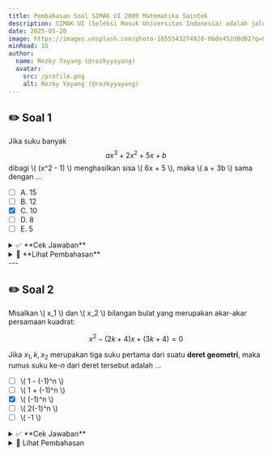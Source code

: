 ```yaml
---
title: Pembahasan Soal SIMAK UI 2009 Matematika Saintek
description: SIMAK UI (Seleksi Masuk Universitas Indonesia) adalah jalur seleksi mandiri yang diselenggarakan langsung oleh Universitas Indonesia (UI) untuk penerimaan mahasiswa baru.
date: 2025-05-20
image: https://images.unsplash.com/photo-1655543274920-06de452d0d02?q=80&w=2071&auto=format&fit=crop&ixlib=rb-4.1.0&ixid=M3wxMjA3fDB8MHxwaG90by1wYWdlfHx8fGVufDB8fHx8fA%3D%3D
minRead: 15
author:
  name: Rezky Yayang (@rezkyyayang)
  avatar:
    src: /profile.png
    alt: Rezky Yayang (@rezkyyayang)
---
```


## ✏️ Soal 1

Jika suku banyak
$$
ax^3 + 2x^2 + 5x + b
$$
dibagi \\( (x^2 - 1) \\) menghasilkan sisa \\( 6x + 5 \\), maka \\( a + 3b \\) sama dengan ...

- [ ] A. 15  
- [ ] B. 12  
- [x] C. 10  
- [ ] D. 8  
- [ ] E. 5  

<details>
<summary>✅ **Cek Jawaban**</summary>

Jawaban yang benar adalah **C. 10**.

</details>

<details>
<summary>🧠 **Lihat Pembahasan**</summary>

Diketahui bahwa sisa pembagian suatu polinomial \\( P(x) \\) dengan \\( x^2 - 1 = (x-1)(x+1) \\) adalah bentuk linear $6x + 5$.
Artinya:

$$
P(x) = (x^2 - 1) \cdot Q(x) + 6x + 5
$$

Untuk menemukan hubungan  \\( a + 3b \\), kita substitusikan \\( x = 1 \\) dan \\( x = -1 \\) ke dalam \\( P(x) = ax^3 + 2x^2 + 5x + b \\):

1. Untuk \\( x = 1 \\):

$$
P(1) = a(1)^3 + 2(1)^2 + 5(1) + b = a + 2 + 5 + b = a + b + 7
$$

Karena sisa saat \\( x = 1 \\) adalah:

$$
6(1) + 5 = 11
\Rightarrow a + b + 7 = 11 \Rightarrow a + b = 4 \quad \text{(Persamaan 1)}
$$

2. Untuk \\( x = -1 \\):

$$
P(-1) = a(-1)^3 + 2(-1)^2 + 5(-1) + b = -a + 2 -5 + b = -a + b - 3
$$

Dan sisa saat \\( x = -1 \\):

$$
6(-1) + 5 = -6 + 5 = -1
\Rightarrow -a + b - 3 = -1 \Rightarrow -a + b = 2 \quad \text{(Persamaan 2)}
$$

Dari Persamaan (1):

$$
a + b = 4
$$

Dari Persamaan (2):

$$
-a + b = 2
$$

Jumlahkan kedua persamaan:

$$
(a + b) + (-a + b) = 4 + 2 \Rightarrow 2b = 6 \Rightarrow b = 3
\Rightarrow a = 1 \quad \text{(dari a + b = 4)}
$$

Jadi:

$$
a + 3b = 1 + 3(3) = 10
$$

> **Jawaban: (C) 10**

</details>
---

## ✏️ Soal 2

Misalkan \\( x_1 \\) dan \\( x_2 \\) bilangan bulat yang merupakan akar-akar persamaan kuadrat:

$$
x^2 - (2k + 4)x + (3k + 4) = 0
$$

Jika $x_1, k, x_2$ merupakan tiga suku pertama dari suatu **deret geometri**, maka rumus suku ke-$n$ dari deret tersebut adalah ...

- [ ] \\( 1 - (-1)^n \\)
- [ ] \\( 1 + (-1)^n \\)
- [x] \\( (-1)^n \\)
- [ ] \\( 2(-1)^n \\)
- [ ] \\( -1 \\)

<details>
<summary>✅ **Cek Jawaban**</summary>

Jawaban yang benar adalah **C. 10**.

</details>

<details>
<summary>🧠 Lihat Pembahasan</summary>

Diketahui bahwa akar-akar persamaan kuadrat \\( x_1 \\) dan \\( x_2 \\), serta \\( k \\), membentuk deret geometri:

$$
x_1, k, x_2
$$

Maka berlaku:

$$
k^2 = x_1 \cdot x_2
$$

Gunakan rumus jumlah dan hasil akar-akar dari persamaan kuadrat:

* Jumlah akar:

  $$
  x_1 + x_2 = 2k + 4
  $$

* Hasil kali akar:

  $$
  x_1 x_2 = 3k + 4
  $$

Substitusi ke persamaan deret geometri:

$$
k^2 = 3k + 4
\Rightarrow k^2 - 3k - 4 = 0
$$

Faktorkan:

$$
(k - 4)(k + 1) = 0 \Rightarrow k = 4 \text{ atau } k = -1
$$

Uji dua nilai ini:

---

**Coba \\( k = 4 \\):**

* Jumlah akar: \\( x_1 + x_2 = 2(4) + 4 = 12 \\)
* Hasil kali akar: \\( x_1 x_2 = 3(4) + 4 = 16 \\)

Maka \\( x_1 \\) dan \\( x_2 \\) adalah akar dari:

$$
x^2 - 12x + 16 = 0 \Rightarrow x = 2, 8
$$

Jadi, deretnya: $2, 4, 8$, rasio: $2$ → cocok.

---

**Coba \\( k = -1 \\):**

* Jumlah akar: \\( x_1 + x_2 = 2(-1) + 4 = 2 \\)
* Hasil kali akar: \\( x_1 x_2 = 3(-1) + 4 = 1 \\)

Maka \\( x_1 \\) dan \\( x_2 \\) adalah akar dari:

$$
x^2 - 2x + 1 = 0 \Rightarrow x = 1, 1
$$

Jadi, deretnya: \\( 1, -1, 1 \\)

Ini adalah deret geometri dengan rasio \\( -1 \\)

Rumus umum suku ke-$n$ dari deret ini adalah:

$$
U_n = (-1)^n
$$

> **Jawaban: (C) \\( (-1)^n \\)**

</details>